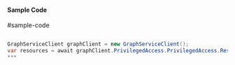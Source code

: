 #### Sample Code
#sample-code 

```C#

GraphServiceClient graphClient = new GraphServiceClient();
var resources = await graphClient.PrivilegedAccess.PrivilegedAccess.Resources.Request().GetAsync();
*** 

```